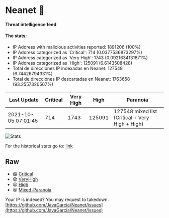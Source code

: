 # Neanet :hocho:
#### Threat intelligence feed
#### The stats:

- IP Address with malicious activities reported: 1891206 (100%)
- IP Address categorized as 'Critical':  714 (0.0377536873297%)
- IP Address categorized as 'Very High':  1743 (0.0921634131871%)
- IP Address categorized as 'High':  125091 (6.6143508428)
- Total de direcciones IP indexadas en Neanet:  127548 (6.74426794331%)
- Total de direcciones IP descartadas en Neanet:  1763658 (93.2557320567%)

| Last Update | Critical | Very High | High | Paranoia |
| --- | --- | --- | --- | --- |
| 2021-10-05 07:01:45 | 714 | 1743 | 125091 | 127548 mixed list (Critical + Very High + High)|

![Stats](https://docs.google.com/spreadsheets/d/e/2PACX-1vSnaNMIXVabIpDJjufMlzH7poXnshF3mgd8Is1g9ytUEzVsP5my4Trn8f-xkoLLQ38xpL3HtmUexLo6/pubchart?oid=501124687&format=image)

For the historical stats go to: [link](/stats.csv)
## Raw
- :scream: [Critical](https://raw.githubusercontent.com/JavaGarcia/Neanet/master/blacklists/neanet_critical.txt)
- :fearful: [VeryHigh](https://raw.githubusercontent.com/JavaGarcia/Neanet/master/blacklists/neanet_veryHigh.txtt)
- :frowning: [High](https://raw.githubusercontent.com/JavaGarcia/Neanet/master/blacklists/neanet_high.txt)
- :dizzy_face: [Mixed-Paranoia](https://raw.githubusercontent.com/JavaGarcia/Neanet/master/blacklists/neanet_all.txt)


Your IP is indexed? You may request to takedown. [https://github.com/JavaGarcia/Neanet/issues](https://github.com/JavaGarcia/Neanet/issues)
























































































































































































































































































































































































































































































































































































































































































































































































































































































































































































































































































































































































































































































































































































































































































































































































































































































































































































































































































































































































































































































































































































































































































































































































































































































































































































































































































































































































































































































































































































































































































































































































































































































































































































































































































































































































































































































































































































































































































































































































































































































































































































































































































































































































































































































































































































































































































































































































































































































































































































































































































































































































































































































































































































































































































































































































































































































































































































































































































































































































































































































































































































































































































































































































































































































































































































































































































































































































































































































































































































































































































































































































































































































































































































































































































































































































































































































































































































































































































































































































































































































































































































































































































































































































































































































































































































































































































































































































































































































































































































































































































































































































































































































































































































































































